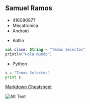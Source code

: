 ## Samuel Ramos 
* 416080977
* Mecatronica
* Android

- Kotlin
```kotlin
val clase: String = "Temas Selectos"
println("Hola mundo")
```
- Python
```python
s = "Temas Selectos"
print s
```

[Markdown Cheatsheet](https://github.com/adam-p/markdown-here/wiki/Markdown-Cheatsheet#links "Markdown")

![Alt Text](https://www.educaciontrespuntocero.com/wp-content/uploads/2019/06/homer.gif)

